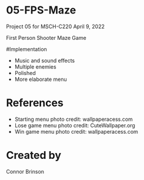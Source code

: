 # 05-FPS-Maze
Project 05 for MSCH-C220
April 9, 2022

First Person Shooter Maze Game

#Implementation
 - Music and sound effects
 - Multiple enemies
 - Polished
 - More elaborate menu

# References
 - Starting menu photo credit: wallpaperacess.com
 - Lose game menu photo credit: CuteWallpaper.org
 - Win game menu photo credit: wallpaperacess.com

# Created by
Connor Brinson
